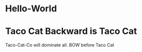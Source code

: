 # Hello-World
<H1 color:"red"> Taco Cat Backward is Taco Cat </H1>
<p color:"blue"> Taco-Cat-Co will dominate all. BOW before Taco Cat</p>

